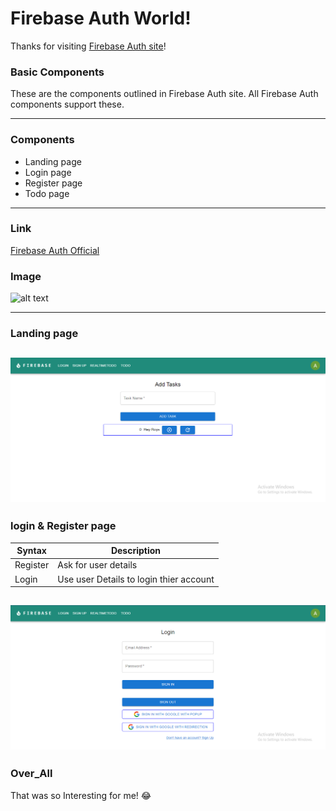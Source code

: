 # Firebase Auth World!

Thanks for visiting [Firebase Auth site](https://authentications-77696.web.app)!

### Basic Components

These are the components outlined in Firebase Auth site. All Firebase Auth components support these.

---

### Components
- Landing page
- Login page
- Register page
- Todo page

---
### Link

[Firebase Auth Official](https://authentications-77696.web.app)

### Image

![alt text](https://www.gstatic.com/devrel-devsite/prod/v1a2d2d725c48303ffd65eb7122e57032dbf9bb148227658cacdfddf0dcae1e46/firebase/images/lockup.svg)

---
### Landing page

![alt text](https://raw.githubusercontent.com/Ajaykvishwakarma/Images/main/firebaseauth/todo.png)
---

### login & Register page
 
| Syntax | Description |
| ------------- | -------------- |
| Register | Ask for user details |
| Login | Use user Details to login thier account  |

![alt text](https://raw.githubusercontent.com/Ajaykvishwakarma/Images/main/firebaseauth/login.png)
---



### Over_All 

That was so Interesting for me! :joy:
